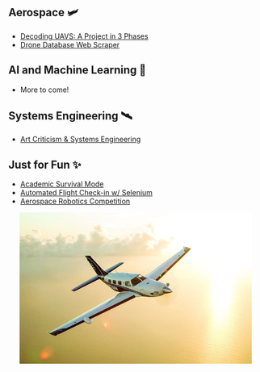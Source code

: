 ## Aerospace 🛩️
- [Decoding UAVS: A Project in 3 Phases](https://allthingsaerospace.medium.com/decoding-uavs-phase-i-data-visualization-cd5a7344ed50)
- [Drone Database Web Scraper](https://github.com/atsay988/UAVs)

## AI and Machine Learning 🤖
- More to come!

## Systems Engineering 🛰️
- [Art Criticism & Systems Engineering](https://allthingsaerospace.medium.com/what-do-art-criticism-and-systems-engineering-have-in-common-a-lot-more-than-youd-think-ed6d3dc22f37)

## Just for Fun ✨
- [Academic Survival Mode](https://allthingsaerospace.medium.com/on-academic-survival-mode-and-post-bac-pursuits-45e2576ed448)
- [Automated Flight Check-in w/ Selenium](https://github.com/atsay988/AutomaticCheckIn) 
- [Aerospace Robotics Competition](https://www.aeroroboticscomp.com/index.html)


<p align="center">
  <img width="460" height="300" src="usa-usa-piper-piper-piper-aircraft-hd-wallpaper-preview.jpg">
</p>


